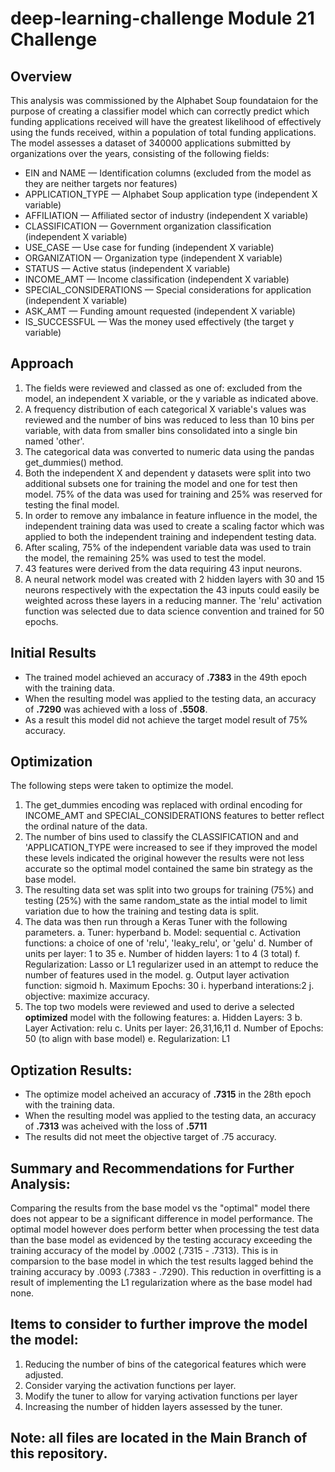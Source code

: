 # deep-learning-challenge Module 21 Challenge

## Overview
This analysis was commissioned by the Alphabet Soup foundataion for the purpose of creating a classifier model which can correctly predict which funding applications received will have the greatest likelihood of effectively using the funds received, within a population of total funding applications.  The model assesses a dataset of 340000 applications submitted by organizations over the years, consisting of the following fields:  

- EIN and NAME — Identification columns (excluded from the model as they are neither targets nor features)
- APPLICATION_TYPE — Alphabet Soup application type (independent X variable)  
- AFFILIATION — Affiliated sector of industry  (independent X variable)  
- CLASSIFICATION — Government organization classification  (independent X variable)  
- USE_CASE — Use case for funding  (independent X variable)  
- ORGANIZATION — Organization type  (independent X variable)    
- STATUS — Active status  (independent X variable)  
- INCOME_AMT — Income classification  (independent X variable)  
- SPECIAL_CONSIDERATIONS — Special considerations for application  (independent X variable)  
- ASK_AMT — Funding amount requested  (independent X variable)  
- IS_SUCCESSFUL — Was the money used effectively (the target y variable)

## Approach
1. The fields were reviewed and classed as one of: excluded from the model, an independent X variable, or the y variable as indicated above.
2. A frequency distribution of each categorical X variable's values was reviewed and the number of bins was reduced to less than 10 bins per variable, with data from smaller bins consolidated into a single bin named 'other'.
3. The categorical data was converted to numeric data using the pandas get_dummies() method.
4. Both the independent X and dependent y datasets were split into two additional subsets one for training the model and one for test then model. 75% of the data was used for training and 25% was reserved for testing the final model.  
5. In order to remove any imbalance in feature influence in the model, the independent training data was used to create a scaling factor which was applied to both the independent training and independent testing data.
6. After scaling, 75% of the independent variable data was used to train the model, the remaining 25% was used to test the model.
7. 43 features were derived from the data requiring 43 input neurons.
8. A neural network model was created with 2 hidden layers with 30 and 15 neurons respectively with the expectation the 43 inputs could easily be weighted across these layers in a reducing manner.  The 'relu' activation function was selected due to data science convention and trained for 50 epochs. 
## Initial Results
-  The trained model achieved an accuracy of **.7383** in the 49th epoch with the training data.
-  When the resulting model was applied to the testing data, an accuracy of **.7290** was achieved with a loss of **.5508**.
-  As a result this model did not achieve the target model result of 75% accuracy.

## Optimization
The following steps were taken to optimize the model.
1. The get_dummies encoding was replaced with ordinal encoding for INCOME_AMT and SPECIAL_CONSIDERATIONS features to better reflect the ordinal nature of the data.
2. The number of bins used to classify the CLASSIFICATION and and 'APPLICATION_TYPE were increased to see if they improved the model these levels indicated the original however the results were not less accurate so the optimal model contained the same bin strategy as the base model.
3. The resulting data set was split into two groups for training (75%) and testing (25%) with the same random_state as the intial model to limit variation due to how the training and testing data is split.
4. The data was then run through a Keras Tuner with the following parameters.
    a. Tuner: hyperband
    b. Model: sequential
    c. Activation functions: a choice of one of 'relu', 'leaky_relu', or 'gelu'
    d. Number of units per layer: 1 to 35
    e. Number of hidden layers: 1 to 4 (3 total)
    f. Regularization:  Lasso or L1 regularizer used in an attempt to reduce the number of features used in the model.
    g. Output layer activation function: sigmoid
    h. Maximum Epochs: 30
    i. hyperband interations:2
    j. objective: maximize accuracy.
5. The top two models were reviewed and used to derive a selected **optimized** model with the following features:
    a. Hidden Layers: 3
    b. Layer Activation: relu
    c. Units per layer: 26,31,16,11
    d. Number of Epochs: 50 (to align with base model)
    e. Regularization: L1 

## Optization Results:
-  The optimize model acheived an accuracy of **.7315** in the 28th epoch with the training data.
-  When the resulting model was applied to the testing data, an accuracy of **.7313** was acheived with the loss of **.5711**
-  The results did not meet the objective target of .75 accuracy.

## Summary and Recommendations for Further Analysis:
Comparing the results from the base model vs the "optimal" model there does not appear to be a significant difference in model performance.  The optimal model however does perform better when processing the test data than the base model as evidenced by the testing accuracy exceeding the training accuracy of the model by .0002 (.7315 - .7313).  This is in comparsion to the base model in which the test results lagged behind the training accuracy by .0093 (.7383 - .7290).  This reduction in overfitting is a result of implementing the L1 regularization where as the base model had none.  

## Items to consider to further improve the model the model:
1. Reducing the number of bins of the categorical features which were adjusted.
2. Consider varying the activation functions per layer.
3. Modify the tuner to allow for varying activation functions per layer
4. Increasing the number of hidden layers assessed by the tuner.

## Note: all files are located in the Main Branch of this repository.
